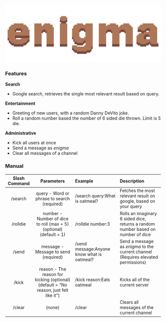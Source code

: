 ![Enigma](./src/media/banner1.gif)

### Features

**Search**
- Google search, retrieves the single most relevant result based on query.

**Entertainment**
- Greeting of new users, with a random Danny DeVito joke.
- Roll a random number based the number of 6 sided die thrown. 
Limit is 5 die.

**Administrative**
- Kick all users at once 
- Send a message as *enigma*
- Clear all messages of a channel

### Manual
| Slash Command | Parameters | Example | Description |
| :--: | :--: | :-- | :-- |
| /search | query - Word or phrase to search (required) | /search query:What is oatmeal? | Fetches the most relevant result on google, based on your query |
| /rolldie | number - Number of dice to roll (max = 5) (optional) (default = 1) | /rolldie number:3 | Rolls an imaginary 6 sided dice, returns a random number based on number of dice | 
| /send | message - Message to send (required) | /send message:Anyone know what is oatmeal? | Send a message as *enigma* to the current channel (Requires elevated permissions) |
| /kick | reason - The reason for kicking (optional) (default = "No reason, just felt like it") | /kick reason:Eats oatmeal | Kicks all of the current server |
| /clear | (none) | /clear | Clears all messages of the current channel |
